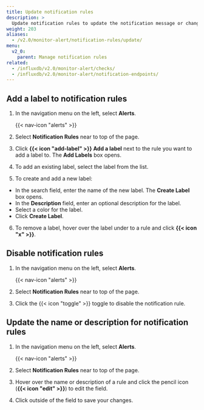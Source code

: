 ```yaml
---
title: Update notification rules
description: >
  Update notification rules to update the notification message or change the schedule or conditions.
weight: 203
aliases:
  - /v2.0/monitor-alert/notification-rules/update/
menu:
  v2_0:
    parent: Manage notification rules
related:
  - /influxdb/v2.0/monitor-alert/checks/
  - /influxdb/v2.0/monitor-alert/notification-endpoints/
---
```


## Add a label to notification rules

1. In the navigation menu on the left, select **Alerts**.

    {{< nav-icon "alerts" >}}

2. Select **Notification Rules** near to top of the page.
3. Click **{{< icon "add-label" >}} Add a label** next to the rule you want to add a label to.
   The **Add Labels** box opens.
4. To add an existing label, select the label from the list.
5. To create and add a new label:
  - In the search field, enter the name of the new label. The **Create Label** box opens.
  - In the **Description** field, enter an optional description for the label.
  - Select a color for the label.
  - Click **Create Label**.
6. To remove a label, hover over the label under to a rule and click **{{< icon "x" >}}**.


## Disable notification rules

1. In the navigation menu on the left, select **Alerts**.

    {{< nav-icon "alerts" >}}

2. Select **Notification Rules** near to top of the page.
3. Click the {{< icon "toggle" >}} toggle to disable the notification rule.

## Update the name or description for notification rules

1. In the navigation menu on the left, select **Alerts**.

    {{< nav-icon "alerts" >}}

2. Select **Notification Rules** near to top of the page.
3. Hover over the name or description of a rule and click the pencil icon
   (**{{< icon "edit" >}}**) to edit the field.
4. Click outside of the field to save your changes.
